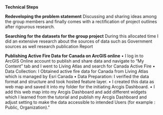 **Technical Steps**


   
**Redeveloping the problem statement**
Discussing and sharing ideas among the group members and finally comes with a rectification of project outlines  after rigourous research.



**Searching for the datasets for the group project**
 During this allocated time I did an extensive research about the sources of data such as  Government sources as well research publication Report 

**Publishing Active Fire Data for Canada on ArcGIS online** 
•	I log in to ArcGIS Online account to publish and share data and navigate to “My Content” tab and I went to Living Atlas and search for Canada Active Fire
•	Data Collection: I Obtained active fire data for Canada from Living Atlas which is managed by Esri Canada
•	Data Preparation: I verified the data format and structure and took hosted feature layer.
•	I created this data as web map and saved it into my folder for the initiating Arcgis Dashboard.
•	I add this web map into my Arcgis Dashboard and add different widgets which I learned from the tutorial and publish my Arcgis Dashboard and adjust setting to make the data accessible to intended Users (for example : Public, Organization)."
 

 
